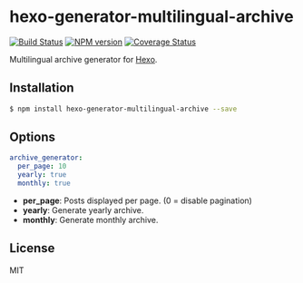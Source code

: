 # hexo-generator-multilingual-archive

[![Build Status](https://travis-ci.org/ahaasler/hexo-generator-multilingual-archive.svg?branch=master)](https://travis-ci.org/ahaasler/hexo-generator-multilingual-archive)
[![NPM version](https://badge.fury.io/js/hexo-generator-multilingual-archive.svg)](http://badge.fury.io/js/hexo-generator-multilingual-archive)
[![Coverage Status](https://coveralls.io/repos/ahaasler/hexo-generator-multilingual-archive/badge.svg?branch=master&service=github)](https://coveralls.io/github/ahaasler/hexo-generator-multilingual-archive?branch=master)

Multilingual archive generator for [Hexo].

## Installation

``` bash
$ npm install hexo-generator-multilingual-archive --save
```

## Options

``` yaml
archive_generator:
  per_page: 10
  yearly: true
  monthly: true
```

- **per_page**: Posts displayed per page. (0 = disable pagination)
- **yearly**: Generate yearly archive.
- **monthly**: Generate monthly archive.

## License

MIT

[Hexo]: http://hexo.io/